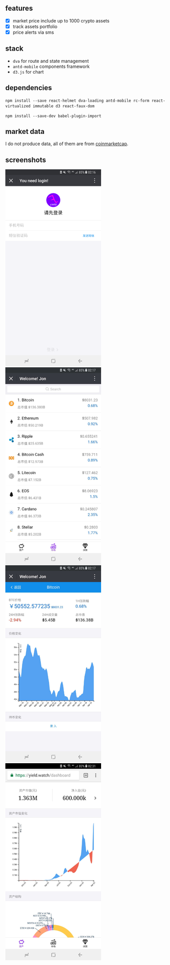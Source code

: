 ## features
- [x] market price include up to 1000 crypto assets
- [x] track assets portfolio
- [x] price alerts via sms

## stack
- `dva` for route and state management
- `antd-mobile` components framework 
- `d3.js` for chart

## dependencies
`npm install --save react-helmet dva-loading antd-mobile rc-form react-virtualized immutable d3 react-faux-dom`

`npm install --save-dev babel-plugin-import`

## market data
I do not produce data, all of them are from [coinmarketcap](https://coinmarketcap.com).

## screenshots
<img src="web/public/images/1.png?raw=true" width="300"/>
<img src="web/public/images/2.jpeg?raw=true" width="300"/>
<img src="web/public/images/3.jpeg?raw=true" width="300"/>
<img src="web/public/images/4.jpeg?raw=true" width="300"/>
